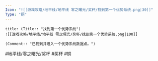 ```yaml
---
Icon: "![[游戏攻略/地平线/地平线 零之曙光/奖杯/找到第一个优势系统.png|30]]"
Type: "铜"
---
```

```ad-common-bronze-trophy
title: (Title:: "找到第一个优势系统")
![[游戏攻略/地平线/地平线 零之曙光/奖杯/找到第一个优势系统.png|100]]

(Comment:: "已找到并进入一个优势系统数据点。")
```

#地平线/零之曙光/奖杯 #奖杯 #铜
